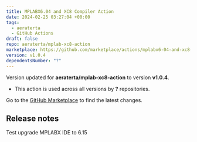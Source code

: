 ```yaml
---
title: MPLABX6.04 and XC8 Compiler Action
date: 2024-02-25 03:27:04 +00:00
tags:
  - aeraterta
  - GitHub Actions
draft: false
repo: aeraterta/mplab-xc8-action
marketplace: https://github.com/marketplace/actions/mplabx6-04-and-xc8-compiler-action
version: v1.0.4
dependentsNumber: "?"
---
```



Version updated for **aeraterta/mplab-xc8-action** to version **v1.0.4**.
- This action is used across all versions by **?** repositories.

Go to the [GitHub Marketplace](https://github.com/marketplace/actions/mplabx6-04-and-xc8-compiler-action) to find the latest changes.

## Release notes

Test upgrade MPLABX IDE to 6.15
